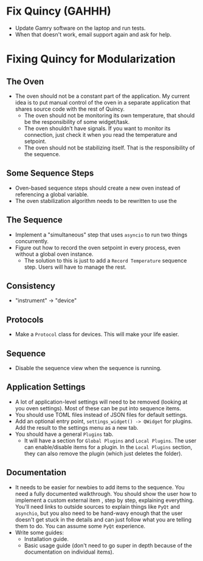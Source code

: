 # Fix Quincy (GAHHH)
- Update Gamry software on the laptop and run tests.
- When that doesn't work, email support again and ask for help.

# Fixing Quincy for Modularization

## The Oven
- The oven should not be a constant part of the application. My current idea is to put manual control of the oven in a separate application that shares source code with the rest of Quincy.
    - The oven should not be monitoring its own temperature, that should be the responsibility of some widget/task.
    - The oven shouldn't have signals. If you want to monitor its connection, just check it when you read the temperature and setpoint.
    - The oven should not be stabilizing itself. That is the responsibility of the sequence.

## Some Sequence Steps
- Oven-based sequence steps should create a new oven instead of referencing a global variable.
- The oven stabilization algorithm needs to be rewritten to use the 

## The Sequence
- Implement a "simultaneous" step that uses `asyncio` to run two things concurrently.
- Figure out how to record the oven setpoint in every process, even without a global oven instance.
    - The solution to this is just to add a `Record Temperature` sequence step. Users will have to manage the rest.

## Consistency
- "instrument" $\to$ "device"

## Protocols
- Make a `Protocol` class for devices. This will make your life easier.

## Sequence
- Disable the sequence view when the sequence is running.

## Application Settings
- A lot of application-level settings will need to be removed (looking at you oven settings). Most of these can be put into sequence items.
- You should use TOML files instead of JSON files for default settings.
- Add an optional entry point, `settings_widget() -> QWidget` for plugins. Add the result to the settings menu as a new tab.
- You should have a general `Plugins` tab.
    - It will have a section for `Global Plugins` and `Local Plugins`. The user can enable/disable items for a plugin. In the `Local Plugins` section, they can also remove the plugin (which just deletes the folder).

## Documentation
- It needs to be easier for newbies to add items to the sequence. You need a fully documented walkthrough. You should show the user how to implement a custom external item , step by step, explaining everything. You'll need links to outside sources to explain things like `PyQt` and `asynchio`, but you also need to be hand-wavy enough that the user doesn't get stuck in the details and can just follow what you are telling them to do. You can assume some `PyQt` experience.
- Write some guides:
    - Installation guide.
    - Basic usage guide (don't need to go super in depth because of the documentation on individual items).

